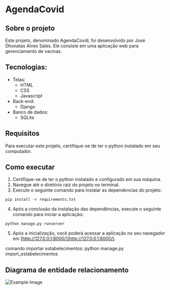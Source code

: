 # AgendaCovid

## Sobre o projeto
Este projeto, denominado AgendaCovid, foi desenvolvido por José Dhonatas Alves Sales. Ele consiste em uma aplicação web para gerenciamento de vacinas.

## Tecnologias:
- Telas:
  - HTML
  - CSS
  - Javascript
- Back-end:
  - Django
- Banco de dados:
  - SQLite 

## Requisitos
Para executar este projeto, certifique-se de ter o python instalado em seu computador.

## Como executar

1. Certifique-se de ter o python instalado e configurado em sua máquina.
2. Navegue até o diretório raiz do projeto no terminal.
3. Execute o seguinte comando para instalar as dependencias do projeto:
```shell script
pip install -r requirements.txt
```
4. Após a conclusão da instalação das dependências, execute o seguinte comando para iniciar a aplicação:
```shell script
python manage.py runserver
```
5. Após a inicialização, você poderá acessar a aplicação no seu navegador em [http://127.0.0.1:8000/](http://127.0.0.1:8000/).

comando importar estabelecimentos: python manage.py import_estabelecimentos

## Diagrama de entidade relacionamento
![Example Image](https://drive.google.com/uc?id=17Ol6I8_7ajKzDtJJyUZGCnMJaseykNjL)




